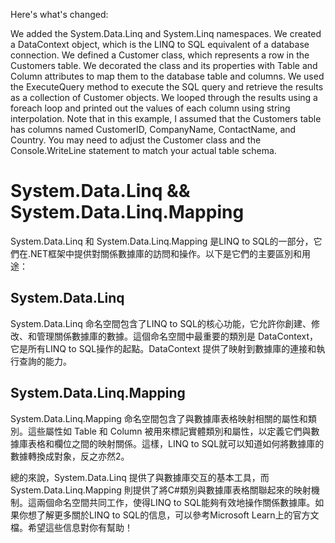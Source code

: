 Here's what's changed:

We added the System.Data.Linq and System.Linq namespaces.
We created a DataContext object, which is the LINQ to SQL equivalent of a database connection.
We defined a Customer class, which represents a row in the Customers table. We decorated the class and its properties with Table and Column attributes to map them to the database table and columns.
We used the ExecuteQuery method to execute the SQL query and retrieve the results as a collection of Customer objects.
We looped through the results using a foreach loop and printed out the values of each column using string interpolation.
Note that in this example, I assumed that the Customers table has columns named CustomerID, CompanyName, ContactName, and Country. You may need to adjust the Customer class and the Console.WriteLine statement to match your actual table schema.


# System.Data.Linq && System.Data.Linq.Mapping

System.Data.Linq 和 System.Data.Linq.Mapping 是LINQ to SQL的一部分，它們在.NET框架中提供對關係數據庫的訪問和操作。以下是它們的主要區別和用途：

## System.Data.Linq
System.Data.Linq 命名空間包含了LINQ to SQL的核心功能，它允許你創建、修改、和管理關係數據庫的數據。這個命名空間中最重要的類別是 DataContext，它是所有LINQ to SQL操作的起點。DataContext 提供了映射到數據庫的連接和執行查詢的能力。

## System.Data.Linq.Mapping
System.Data.Linq.Mapping 命名空間包含了與數據庫表格映射相關的屬性和類別。這些屬性如 Table 和 Column 被用來標記實體類別和屬性，以定義它們與數據庫表格和欄位之間的映射關係。這樣，LINQ to SQL就可以知道如何將數據庫的數據轉換成對象，反之亦然2。

總的來說，System.Data.Linq 提供了與數據庫交互的基本工具，而 System.Data.Linq.Mapping 則提供了將C#類別與數據庫表格關聯起來的映射機制。這兩個命名空間共同工作，使得LINQ to SQL能夠有效地操作關係數據庫。如果你想了解更多關於LINQ to SQL的信息，可以參考Microsoft Learn上的官方文檔。希望這些信息對你有幫助！
